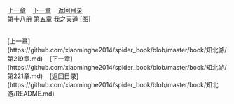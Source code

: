 
[上一章](https://github.com/xiaominghe2014/spider_book/blob/master/book/知北游/第219章.md)&nbsp;&nbsp;&nbsp;&nbsp;[下一章](https://github.com/xiaominghe2014/spider_book/blob/master/book/知北游/第221章.md)&nbsp;&nbsp;&nbsp;&nbsp;[返回目录](https://github.com/xiaominghe2014/spider_book/blob/master/book/知北游/README.md)
<br /> 第十八册 第五章 我之天道 [图]<br />
    
  <br />
[上一章](https://github.com/xiaominghe2014/spider_book/blob/master/book/知北游/第219章.md)&nbsp;&nbsp;&nbsp;&nbsp;[下一章](https://github.com/xiaominghe2014/spider_book/blob/master/book/知北游/第221章.md)&nbsp;&nbsp;&nbsp;&nbsp;[返回目录](https://github.com/xiaominghe2014/spider_book/blob/master/book/知北游/README.md)
